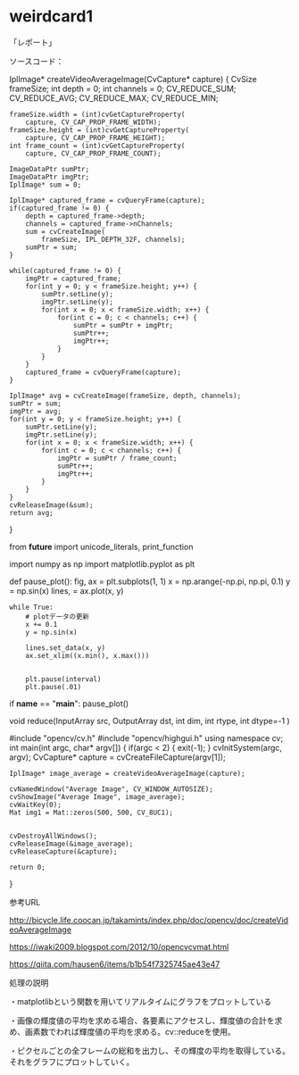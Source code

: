 # weirdcard1

「レポート」


ソースコード：

IplImage* createVideoAverageImage(CvCapture* capture) {
    CvSize frameSize;
    int depth = 0;
    int channels = 0;
    CV_REDUCE_SUM;
    CV_REDUCE_AVG;
    CV_REDUCE_MAX;
    CV_REDUCE_MIN;

 
    frameSize.width = (int)cvGetCaptureProperty(
        capture, CV_CAP_PROP_FRAME_WIDTH);
    frameSize.height = (int)cvGetCaptureProperty(
        capture, CV_CAP_PROP_FRAME_HEIGHT);
    int frame_count = (int)cvGetCaptureProperty(
        capture, CV_CAP_PROP_FRAME_COUNT);
     
    ImageDataPtr sumPtr;
    ImageDataPtr imgPtr;
    IplImage* sum = 0;
 
    IplImage* captured_frame = cvQueryFrame(capture);
    if(captured_frame != 0) {
        depth = captured_frame->depth;
        channels = captured_frame->nChannels;
        sum = cvCreateImage(
            frameSize, IPL_DEPTH_32F, channels);
        sumPtr = sum;
    }
 
    while(captured_frame != 0) {
        imgPtr = captured_frame;
        for(int y = 0; y < frameSize.height; y++) {
            sumPtr.setLine(y);
            imgPtr.setLine(y);
            for(int x = 0; x < frameSize.width; x++) {
                for(int c = 0; c < channels; c++) {
                    sumPtr = sumPtr + imgPtr;
                    sumPtr++;
                    imgPtr++;
                }
            }
        }
        captured_frame = cvQueryFrame(capture);
    }
 
    IplImage* avg = cvCreateImage(frameSize, depth, channels);
    sumPtr = sum;
    imgPtr = avg;
    for(int y = 0; y < frameSize.height; y++) {
        sumPtr.setLine(y);
        imgPtr.setLine(y);
        for(int x = 0; x < frameSize.width; x++) {
            for(int c = 0; c < channels; c++) {
                imgPtr = sumPtr / frame_count;
                sumPtr++;
                imgPtr++;
            }
        }
    }
    cvReleaseImage(&sum);
    return avg;
}

from __future__ import unicode_literals, print_function

import numpy as np
import matplotlib.pyplot as plt


def pause_plot():
    fig, ax = plt.subplots(1, 1)
    x = np.arange(-np.pi, np.pi, 0.1)
    y = np.sin(x)
    lines, = ax.plot(x, y)

    while True:
        # plotデータの更新
        x += 0.1
        y = np.sin(x)

        lines.set_data(x, y)
        ax.set_xlim((x.min(), x.max()))

   
        plt.pause(interval)
        plt.pause(.01)

if __name__ == "__main__":
    pause_plot()

void reduce(InputArray src, OutputArray dst, int dim, int rtype, int dtype=-1 )

#include "opencv/cv.h"
#include "opencv/highgui.h"
using namespace cv;
int main(int argc, char* argv[])
{
    if(argc < 2) {
        exit(-1);
    }
    cvInitSystem(argc, argv);
    CvCapture* capture = cvCreateFileCapture(argv[1]);
     
    IplImage* image_average = createVideoAverageImage(capture);
     
    cvNamedWindow("Average Image", CV_WINDOW_AUTOSIZE);
    cvShowImage("Average Image", image_average);
    cvWaitKey(0);
    Mat img1 = Mat::zeros(500, 500, CV_8UC1);

 
    cvDestroyAllWindows();
    cvReleaseImage(&image_average);
    cvReleaseCapture(&capture);
 
    return 0;
}



参考URL

http://bicycle.life.coocan.jp/takamints/index.php/doc/opencv/doc/createVideoAverageImage

https://iwaki2009.blogspot.com/2012/10/opencvcvmat.html

https://qiita.com/hausen6/items/b1b54f7325745ae43e47



処理の説明

・matplotlibという関数を用いてリアルタイムにグラフをプロットしている

・画像の輝度値の平均を求める場合、各要素にアクセスし、輝度値の合計を求め、画素数でわれば輝度値の平均を求める。cv::reduceを使用。

・ピクセルごとの全フレームの総和を出力し、その輝度の平均を取得している。それをグラフにプロットしていく。

